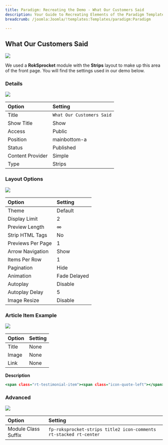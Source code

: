 ```yaml
---
title: Paradigm: Recreating the Demo - What Our Customers Said
description: Your Guide to Recreating Elements of the Paradigm Template for Joomla
breadcrumb: /joomla:Joomla/!templates:Templates/paradigm:Paradigm

---
```


What Our Customers Said
-----

![][demo]

We used a **RokSprocket** module with the **Strips** layout to make up this area of the front page. You will find the settings used in our demo below.

### Details

![][demo2]

| Option           | Setting                          |  
| :--------------- | :------------------------------- |  
| Title            | `What Our Customers Said`        |  
| Show Title       | Show                             |  
| Access           | Public                           |  
| Position         | mainbottom-a                     |  
| Status           | Published                        |  
| Content Provider | Simple                           |  
| Type             | Strips                           |  

### Layout Options

![][demo4]

| Option            | Setting      |  
| :---------------- | :----------- |  
| Theme             | Default      |  
| Display Limit     | 2            |  
| Preview Length    | ∞            |  
| Strip HTML Tags   | No           |  
| Previews Per Page | 1            |  
| Arrow Navigation  | Show         |  
| Items Per Row     | 1            |  
| Pagination        | Hide         |  
| Animation         | Fade Delayed |  
| Autoplay          | Disable      |  
| Autoplay Delay    | 5            |  
| Image Resize      | Disable      |  

### Article Item Example

![][demo3]

| Option | Setting |  
| :----- | :------ |  
| Title  | None    |  
| Image  | None    |  
| Link   | None    |  

**Description**

~~~ .html
<span class="rt-testimonial-item"><span class="icon-quote-left"></span> Paradigm is a rich infusion of elegant, transparent visuals with a contemporary design frame, to create a subtle but invigorating site experience. <span class="hidden-tablet">The dynamically changing, transparent to opaque, fixed header, combines design and functionality.</span> <span class="icon-quote-right"></span><span class="rt-arrow-bottom"></span></span><span class="rt-testimonial-img"><img src="images/rocketlauncher/frontpage/mainbottom/img1.jpg" alt="image" /></span><span class="rt-testimonial-author">Linda Smith</span><span class="rt-testimonial-position">CEO of Hexeris</span>
~~~

### Advanced

![][demo5]

| Option              | Setting                                                           |  
| :------------------ | :---------------------------------------------------------------- |  
| Module Class Suffix | `fp-roksprocket-strips title2 icon-comments rt-stacked rt-center` |  

[demo]: assets/demo_6.jpeg
[demo2]: assets/customer_1.jpeg
[demo3]: assets/customer_2.jpeg
[demo4]: assets/customer_3.jpeg
[demo5]: assets/customer_4.jpeg